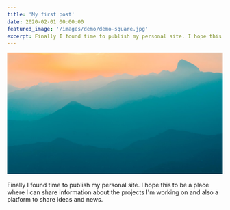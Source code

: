```yaml
---
title: 'My first post'
date: 2020-02-01 00:00:00
featured_image: '/images/demo/demo-square.jpg'
excerpt: Finally I found time to publish my personal site. I hope this to be a place where I can share information about the projects I'm working on and also a platform to share ideas and news.
---
```


![](/images/demo/demo-landscape.jpg)

Finally I found time to publish my personal site. I hope this to be a place where I can share information about the projects I'm working on and also a platform to share ideas and news.
